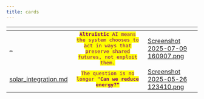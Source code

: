 ```yaml
---
title: cards
---
```


<table data-card-size="large" data-column-title-hidden data-view="cards" data-full-width="false"><thead><tr><th data-card-target data-type="content-ref"></th><th align="center"></th><th data-hidden data-card-cover data-type="files"></th></tr></thead><tbody><tr><td><a href="../../">..</a></td><td align="center"><kbd><mark style="color:purple;"><strong>Altruistic</strong></mark><mark style="color:purple;"> </mark><mark style="color:purple;">AI means the system chooses to act in ways that preserve shared futures, not exploit them.</mark></kbd></td><td><a href="../assets/Screenshot 2025-07-09 160907.png">Screenshot 2025-07-09 160907.png</a></td></tr><tr><td><a href="../../energybalanceproject/solar_integration.md">solar_integration.md</a></td><td align="center"><kbd><mark style="color:purple;">The question is no longer</mark><mark style="color:purple;"> </mark><mark style="color:purple;"><strong>"Can we reduce energy?"</strong></mark></kbd></td><td><a href="../assets/Screenshot 2025-05-26 123410.png">Screenshot 2025-05-26 123410.png</a></td></tr></tbody></table>
